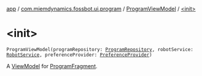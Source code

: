 [app](../../index.md) / [com.miemdynamics.fossbot.ui.program](../index.md) / [ProgramViewModel](index.md) / [&lt;init&gt;](./-init-.md)

# &lt;init&gt;

`ProgramViewModel(programRepository: `[`ProgramRepository`](../../com.miemdynamics.fossbot.data.repo/-program-repository/index.md)`, robotService: `[`RobotService`](../../com.miemdynamics.fossbot.network.service/-robot-service/index.md)`, preferenceProvider: `[`PreferenceProvider`](../../com.miemdynamics.fossbot.data.provider/-preference-provider/index.md)`)`

A [ViewModel](https://developer.android.com/reference/androidx/lifecycle/ViewModel.html) for [ProgramFragment](../-program-fragment/index.md).

